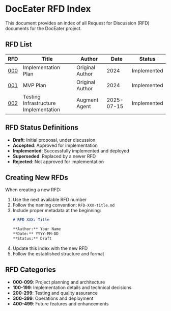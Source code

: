 # DocEater RFD Index

This document provides an index of all Request for Discussion (RFD) documents for the DocEater project.

## RFD List

| RFD | Title | Author | Date | Status |
|-----|-------|--------|------|--------|
| [000](RFD-000-implementation-plan.md) | Implementation Plan | Original Author | 2024 | Implemented |
| [001](RFD-001-mvp-plan.md) | MVP Plan | Original Author | 2024 | Implemented |
| [002](RFD-002-testing-infrastructure.md) | Testing Infrastructure Implementation | Augment Agent | 2025-07-15 | Implemented |

## RFD Status Definitions

- **Draft**: Initial proposal, under discussion
- **Accepted**: Approved for implementation
- **Implemented**: Successfully implemented and deployed
- **Superseded**: Replaced by a newer RFD
- **Rejected**: Not approved for implementation

## Creating New RFDs

When creating a new RFD:

1. Use the next available RFD number
2. Follow the naming convention: `RFD-XXX-title.md`
3. Include proper metadata at the beginning:
   ```markdown
   # RFD XXX: Title

   **Author:** Your Name
   **Date:** YYYY-MM-DD
   **Status:** Draft
   ```
4. Update this index with the new RFD
5. Follow the established structure and format

## RFD Categories

- **000-099**: Project planning and architecture
- **100-199**: Implementation details and technical decisions
- **200-299**: Testing and quality assurance
- **300-399**: Operations and deployment
- **400-499**: Future features and enhancements
